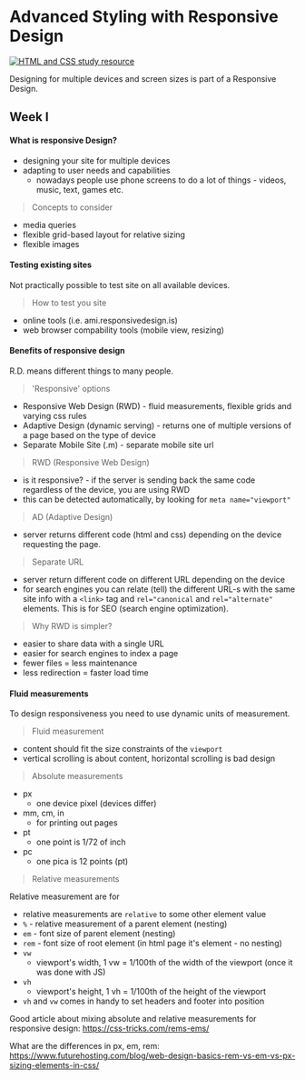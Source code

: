# Advanced Styling with Responsive Design
[![HTML and CSS study resource](https://learn.shayhowe.com/assets/images/book/book-sm.png "Learn to Code by Shay Howe")](https://learn.shayhowe.com/advanced-html-css/responsive-web-design/)

Designing for multiple devices and screen sizes is part of a Responsive Design.

## Week I

#### What is responsive Design?

- designing your site for multiple devices
- adapting to user needs and capabilities
    - nowadays people use phone screens to do a lot of things - videos, music, text, games etc.

> Concepts to consider

- media queries
- flexible grid-based layout for relative sizing
- flexible images

#### Testing existing sites

Not practically possible to test site on all available devices. 

> How to test you site

- online tools (i.e. ami.responsivedesign.is)
- web browser compability tools (mobile view, resizing)

#### Benefits of responsive design

R.D. means different things to many people.

> 'Responsive' options

- Responsive Web Design (RWD) - fluid measurements, flexible grids and varying css rules
- Adaptive Design (dynamic serving) - returns one of multiple versions of a page based on the type of device
- Separate Mobile Site (.m) - separate mobile site url

> RWD (Responsive Web Design)

- is it responsive? - if the server is sending back the same code regardless of the device, you are using RWD
- this can be detected automatically, by looking for `meta name="viewport"`

> AD (Adaptive Design)

- server returns different code (html and css) depending on the device requesting the page.

> Separate URL

- server return different code on different URL depending on the device
- for search engines you can relate (tell) the different URL-s with the same site info with a `<link>` tag and `rel="canonical` and `rel="alternate"` elements. This is for SEO (search engine optimization).

> Why RWD is simpler?

- easier to share data with a single URL
- easier for search engines to index a page
- fewer files = less maintenance
- less redirection = faster load time

#### Fluid measurements

To design responsiveness you need to use dynamic units of measurement.

> Fluid measurement

- content should fit the size constraints of the `viewport`
- vertical scrolling is about content, horizontal scrolling is bad design

> Absolute measurements

- px
    - one device pixel (devices differ)
- mm, cm, in
    - for printing out pages
- pt
    - one point is 1/72 of inch
- pc
    - one pica is 12 points (pt)

> Relative measurements

Relative measurement are for 

- relative measurements are `relative` to some other element value
- `%` - relative measurement of a parent element (nesting)
- `em` - font size of parent element (nesting)
- `rem` - font size of root element (in html page it's <html> element - no nesting)
- `vw`
    - viewport's width, 1 vw = 1/100th of the width of the viewport (once it was done with JS)
- `vh`
    - viewport's height, 1 vh = 1/100th of the height of the viewport
- `vh` and `vw` comes in handy to set headers and footer into position

Good article about mixing absolute and relative measurements for responsive design:
https://css-tricks.com/rems-ems/

What are the differences in px, em, rem:
https://www.futurehosting.com/blog/web-design-basics-rem-vs-em-vs-px-sizing-elements-in-css/





